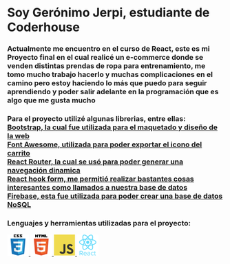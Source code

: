 <h1>Soy Gerónimo Jerpi, estudiante de Coderhouse</h1>
<h3>Actualmente me encuentro en el curso de React, este es mi Proyecto final en el cual realicé un e-commerce donde se venden distintas prendas de ropa para entrenamiento, me tomo mucho trabajo hacerlo y muchas complicaciones en el camino pero estoy haciendo lo más que puedo para seguir aprendiendo y poder salir adelante en la programación que es algo que me gusta mucho</h3>

<h3>
Para el proyecto utilizé algunas librerias, entre ellas:</br>
<a href="https://getbootstrap.com/"> Bootstrap, la cual fue utilizada para el maquetado y diseño de la web</a></br>
<a href="https://fontawesome.com/"> Font Awesome, utilizada para poder exportar el icono del carrito</a></br>
<a href="https://reactrouter.com/en/main"> React Router, la cual se usó para poder generar una navegación dinamica</a></br>
<a href="https://react-hook-form.com/"> React hook form, me permitió realizar bastantes cosas interesantes como llamados a nuestra base de datos</a></br>
<a href="https://firebase.google.com/?hl=es"> Firebase, esta fue utilizada para poder crear una base de datos NoSQL </a></br>
</h3>

<h3>Lenguajes y herramientas utilizadas para el proyecto:</h3>
<p> 

<a href="https://www.w3schools.com/css/" target="_blank"> 
<img src="https://raw.githubusercontent.com/devicons/devicon/master/icons/css3/css3-original-wordmark.svg" alt="css3" width="50" height="50"/> 
</a> 

<a href="https://www.w3.org/html/" target="_blank"> 
<img src="https://raw.githubusercontent.com/devicons/devicon/master/icons/html5/html5-original-wordmark.svg" alt="html5" width="50" height="50"/> 
</a> 

<a href="https://developer.mozilla.org/en-US/docs/Web/JavaScript" target="_blank"> 
<img src="https://raw.githubusercontent.com/devicons/devicon/master/icons/javascript/javascript-original.svg" alt="javascript" width="50" height="50"/> 
</a> 

<a href="https://reactjs.org/" target="_blank"> 
<img src="https://raw.githubusercontent.com/devicons/devicon/master/icons/react/react-original-wordmark.svg" alt="react" width="50" height="50"/> 
</a> 
</p>